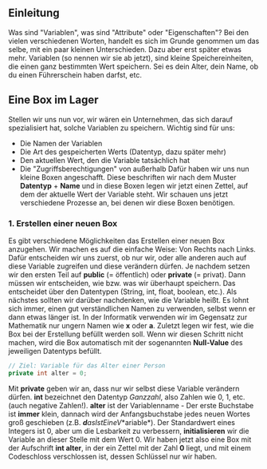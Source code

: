 ## Einleitung
Was sind "Variablen", was sind "Attribute" oder "Eigenschaften"? Bei den vielen verschiedenen Worten, handelt es sich im Grunde genommen um das selbe, mit ein paar kleinen Unterschieden. Dazu aber erst später etwas mehr. Variablen (so nennen wir sie ab jetzt), sind kleine Speichereinheiten, die einen ganz bestimmten Wert speichern. Sei es dein Alter, dein Name, ob du einen Führerschein haben darfst, etc.

## Eine Box im Lager
Stellen wir uns nun vor, wir wären ein Unternehmen, das sich darauf spezialisiert hat, solche Variablen zu speichern. Wichtig sind für uns:
+ Die Namen der Variablen
+ Die Art des gespeicherten Werts (Datentyp, dazu später mehr)
+ Den aktuellen Wert, den die Variable tatsächlich hat
+ Die "Zugriffsberechtigungen" von außerhalb
Dafür haben wir uns nun kleine Boxen angeschafft. Diese beschriften wir nach dem Muster **Datentyp** + **Name** und in diese Boxen legen wir jetzt einen Zettel, auf dem der aktuelle Wert der Variable steht. Wir schauen uns jetzt verschiedene Prozesse an, bei denen wir diese Boxen benötigen.
### 1. Erstellen einer neuen Box
Es gibt verschiedene Möglichkeiten das Erstellen einer neuen Box anzugehen. Wir machen es auf die einfache Weise: Von Rechts nach Links. Dafür entscheiden wir uns zuerst, ob nur wir, oder alle anderen auch auf diese Variable zugreifen und diese verändern dürfen.
Je nachdem setzen wir den ersten Teil auf **public** (= öffentlich) oder **private** (= privat). Dann müssen wir entscheiden, wie bzw. was wir überhaupt speichern. Das entscheidet über den Datentypen (String, int, float, boolean, etc.). Als nächstes sollten wir darüber nachdenken, wie die Variable heißt. Es lohnt sich immer, einen gut verständlichen Namen zu verwenden, selbst wenn er dann etwas länger ist. In der Informatik verwenden wir im Gegensatz zur Mathematik nur ungern Namen wie **x** oder **a**. Zuletzt legen wir fest, wie die Box bei der Erstellung befüllt werden soll. Wenn wir diesen Schritt nicht machen, wird die Box automatisch mit der sogenannten **Null-Value** des jeweiligen Datentyps befüllt.
```Java
// Ziel: Variable für das Alter einer Person
private int alter = 0;
```
Mit **private** geben wir an, dass nur wir selbst diese Variable verändern dürfen. **int** bezeichnet den Datentyp *Ganzzahl*, also Zahlen wie 0, 1, etc. (auch negative Zahlen!). **alter** ist der Variablenname - Der erste Buchstabe ist **immer** klein, dannach wird der Anfangsbuchstabe jedes neuen Wortes groß geschieben (z.B. ***d**as**I**st**E**ine**V**ariable*). Der Standardwert eines Integers ist 0, aber um die Lesbarkeit zu verbessern, **initialisieren** wir die Variable an dieser Stelle mit dem Wert 0. Wir haben jetzt also eine Box mit der Aufschrift **int alter**, in der ein Zettel mit der Zahl **0** liegt, und mit einem Codeschloss verschlossen ist, dessen Schlüssel nur wir haben.